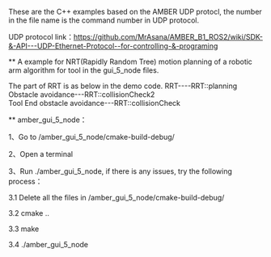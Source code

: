 These are the C++ examples based on the AMBER UDP protocl, the number in the file name is the command number in UDP protocol.

UDP protocol link：https://github.com/MrAsana/AMBER_B1_ROS2/wiki/SDK-&-API---UDP-Ethernet-Protocol--for-controlling-&-programing 

** A example for NRT(Rapidly Random Tree) motion planning of a robotic arm algorithm for tool in the gui_5_node files.

The part of RRT is as below in the demo code.
RRT----RRT::planning
Obstacle avoidance---RRT::collisionCheck2    
Tool End obstacle avoidance---RRT::collisionCheck


** amber_gui_5_node：

1、Go to /amber_gui_5_node/cmake-build-debug/

2、Open a terminal 

3、Run ./amber_gui_5_node, if there is any issues, try the following process：

  3.1 Delete all the files in /amber_gui_5_node/cmake-build-debug/
  
  3.2 cmake ..
  
  3.3 make
  
  3.4 ./amber_gui_5_node
